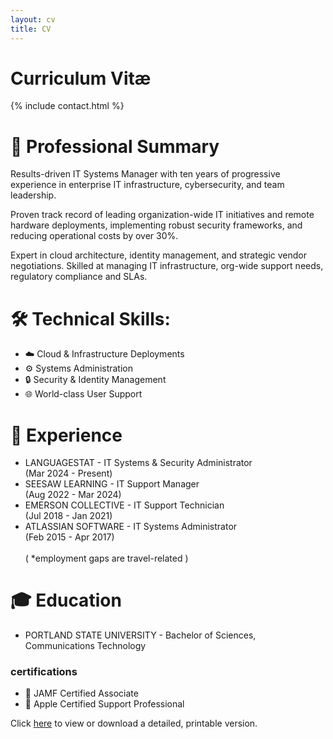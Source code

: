 ```yaml
---
layout: cv
title: CV
---
```


# Curriculum Vitæ

{% include contact.html %}

# 🍎  Professional Summary

Results-driven IT Systems Manager with ten years of progressive experience in enterprise IT infrastructure, cybersecurity, and team leadership. 

Proven track record of leading organization-wide IT initiatives and remote hardware deployments, implementing robust security frameworks, and reducing operational costs by over 30%. 

Expert in cloud architecture, identity management, and strategic vendor negotiations. Skilled at managing IT infrastructure, org-wide support needs, regulatory compliance and SLAs.


# 🛠️  Technical Skills:

* ☁️ Cloud & Infrastructure Deployments
* ⚙️ Systems Administration
* 🔒 Security & Identity Management
* 🌐 World-class User Support

# 💼  Experience

* LANGUAGESTAT - IT Systems & Security Administrator <br>(Mar 2024 - Present)
* SEESAW LEARNING - IT Support Manager <br>(Aug 2022 - Mar 2024)
* EMERSON COLLECTIVE - IT Support Technician <br>(Jul 2018 - Jan 2021)
* ATLASSIAN SOFTWARE - IT Systems Administrator <br>(Feb 2015 - Apr 2017)
<br><br>( *employment gaps are travel-related )		

# 🎓  Education

* PORTLAND STATE UNIVERSITY - Bachelor of Sciences, Communications Technology

### certifications

* 🍎 JAMF Certified Associate
* 🍎 Apple Certified Support Professional

Click [here](assets/files/cv.pdf) to view or download a detailed, printable version. 


